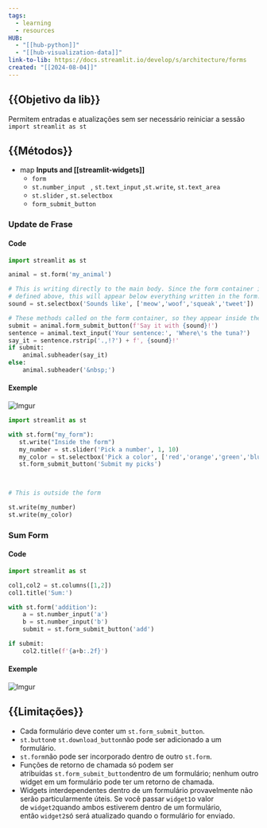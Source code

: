 ```yaml
---
tags:
  - learning
  - resources
HUB:
  - "[[hub-python]]"
  - "[[hub-visualization-data]]"
link-to-lib: https://docs.streamlit.io/develop/s/architecture/forms
created: "[[2024-08-04]]"
---
```

## {{Objetivo da lib}}
Permitem entradas e atualizações sem ser necessário reiniciar a sessão
`import streamlit as st`
## {{Métodos}}

- map **Inputs and [[streamlit-widgets]]**
	- `form`
	- `st.number_input ` , `st.text_input` ,`st.write`, `st.text_area`
	- `st.slider` , `st.selectbox` 
	- `form_submit_button`

### Update de Frase
#### Code
```python
import streamlit as st

animal = st.form('my_animal')

# This is writing directly to the main body. Since the form container is
# defined above, this will appear below everything written in the form.
sound = st.selectbox('Sounds like', ['meow','woof','squeak','tweet'])

# These methods called on the form container, so they appear inside the form.
submit = animal.form_submit_button(f'Say it with {sound}!')
sentence = animal.text_input('Your sentence:', 'Where\'s the tuna?')
say_it = sentence.rstrip('.,!?') + f', {sound}!'
if submit:
    animal.subheader(say_it)
else:
    animal.subheader('&nbsp;')
```

#### Exemple
![Imgur](https://i.imgur.com/MMc5sJO.png)

```python
import streamlit as st

with st.form("my_form"):
   st.write("Inside the form")
   my_number = st.slider('Pick a number', 1, 10)
   my_color = st.selectbox('Pick a color', ['red','orange','green','blue','violet'])
   st.form_submit_button('Submit my picks')

  

# This is outside the form

st.write(my_number)
st.write(my_color)
```

### Sum Form
#### Code
```python
import streamlit as st

col1,col2 = st.columns([1,2])
col1.title('Sum:')

with st.form('addition'):
    a = st.number_input('a')
    b = st.number_input('b')
    submit = st.form_submit_button('add')

if submit:
    col2.title(f'{a+b:.2f}')
```

#### Exemple
![Imgur](https://i.imgur.com/TpPjHj4.png)

## {{Limitações}}
- Cada formulário deve conter um `st.form_submit_button`.
- `st.button`e `st.download_button`não pode ser adicionado a um formulário.
- `st.form`não pode ser incorporado dentro de outro `st.form`.
- Funções de retorno de chamada só podem ser atribuídas `st.form_submit_button`dentro de um formulário; nenhum outro widget em um formulário pode ter um retorno de chamada.
- Widgets interdependentes dentro de um formulário provavelmente não serão particularmente úteis. Se você passar `widget1`o valor de `widget2`quando ambos estiverem dentro de um formulário, então `widget2`só será atualizado quando o formulário for enviado.